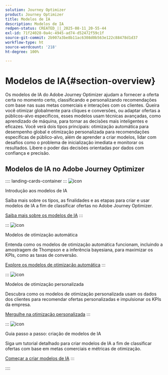 ```yaml
---
solution: Journey Optimizer
product: Journey Optimizer
title: Modelos de IA
description: Modelos de IA
redpen-status: CREATED_||_2025-08-11_20-55-44
exl-id: 71f24028-0a4c-4945-ad74-d52472f59c1f
source-git-commit: 2b907a3be8b11ac6308d0b563e122c88478d1d37
workflow-type: ht
source-wordcount: '218'
ht-degree: 100%

---
```


# Modelos de IA{#section-overview}

Os modelos de IA do Adobe Journey Optimizer ajudam a fornecer a oferta certa no momento certo, classificando e personalizando recomendações com base nas suas metas comerciais e interações com os clientes. Queira você otimizar globalmente para cliques e conversões, ou adaptar ofertas a públicos-alvo específicos, esses modelos usam técnicas avançadas, como aprendizado de máquina, para tornar as decisões mais inteligentes e eficazes. Você verá dois tipos principais: otimização automática para desempenho global e otimização personalizada para recomendações específicas de público-alvo, além de aprender a criar modelos, lidar com desafios como o problema de inicialização imediata e monitorar os resultados. Libere o poder das decisões orientadas por dados com confiança e precisão.

## Modelos de IA no Adobe Journey Optimizer

:::: landing-cards-container
:::
![icon](https://cdn.experienceleague.adobe.com/icons/book.svg)

Introdução aos modelos de IA

Saiba mais sobre os tipos, as finalidades e as etapas para criar e usar modelos de IA a fim de classificar ofertas no Adobe Journey Optimizer.

[Saiba mais sobre os modelos de IA](../using/experience-decisioning/ranking/ai-models.md)
:::

:::
![icon](https://cdn.experienceleague.adobe.com/icons/chart-line.svg)

Modelos de otimização automática

Entenda como os modelos de otimização automática funcionam, incluindo a amostragem de Thompson e a inferência bayesiana, para maximizar os KPIs, como as taxas de conversão.

[Explore os modelos de otimização automática](../using/experience-decisioning/ranking/auto-optimization-model.md)
:::

:::
![icon](https://cdn.experienceleague.adobe.com/icons/bullseye.svg)

Modelos de otimização personalizada

Descubra como os modelos de otimização personalizada usam os dados dos clientes para recomendar ofertas personalizadas e impulsionar os KPIs da empresa.

[Mergulhe na otimização personalizada](../using/experience-decisioning/ranking/personalized-optimization-model.md)
:::

:::
![icon](https://cdn.experienceleague.adobe.com/icons/circle-play.svg)

Guia passo a passo: criação de modelos de IA

Siga um tutorial detalhado para criar modelos de IA a fim de classificar ofertas com base em metas comerciais e métricas de otimização.

[Começar a criar modelos de IA](../using/experience-decisioning/ranking/create-ai-models.md)
:::

::::
